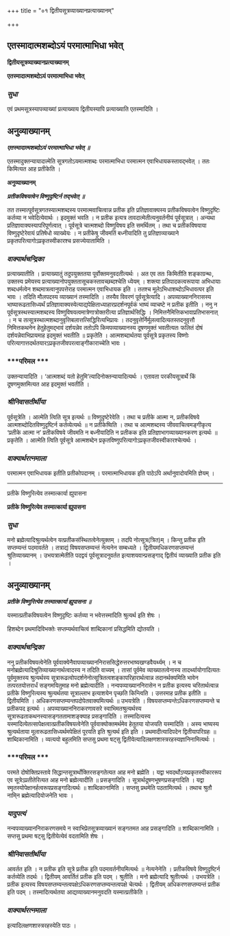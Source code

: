 +++
title = "०१ द्वितीयसूत्रव्याख्यानप्रत्याख्यानम्"

+++


## एतस्मादात्मशब्दोऽयं परमात्माभिधा भवेत्

**द्वितीयसूत्रव्याख्यानप्रत्याख्यानम्**

**एतस्मादात्मशब्दोऽयं परमात्माभिधा भवेत्**

### ***सुधा***

एवं प्रथमसूत्रस्यापव्याख्यां प्रत्याख्याय द्वितीयस्यापि प्रत्याख्याति एतस्मादिति ।

## **अनुव्याख्यानम्**

***एतस्मादात्मशब्दोऽयं परमात्माभिधा भवेत् ॥***

एतस्मादुक्तन्यायादात्मेति सूत्रगतोऽयमात्मशब्दः परमात्माभिधा परमात्मन एवाभिधायकस्तावद्भवेत् । ततः किमित्यत आह प्रतीकेति ।

**अनुव्याख्यानम्**

***प्रतीकविषयत्वेन विष्णुदृष्टिर्न तद्भवेत् ॥***

तत तस्मात्पूर्वसूत्रगतस्यात्मशब्दस्य परमात्मवाचित्वान्न प्रतीक इति प्रतिज्ञावाक्यस्य प्रतीकविषयत्वेन विष्णुदृष्टिः कर्तव्या न भवेदित्येवार्थः । इदमुक्तं भवति । न प्रतीक इत्यत्र तावदात्मेतीत्यनुवर्तनीयं पूर्वसूत्रात् । अन्यथा प्रतिज्ञावाक्यस्यापरिपूर्णत्वात् । पूर्वसूत्रे चात्मशब्दो विष्णुविषय इति समर्थितम् । तथा च प्रतीकविषयाया विष्णुदृष्टेरेवायं प्रतिषेधो व्याख्येयः । न प्रतीकेषु जीवमतिं बध्नीयादिति तु प्रतिज्ञाव्याख्याने प्रकृतपरित्यागोऽप्रकृतस्वीकारश्च प्रसज्येयातामिति ।

### ***वाक्यार्थचन्द्रिका***

प्रत्याख्यातीति । प्रत्याख्यातुं तदुपयुक्ततया पूर्वोक्तमनुवदतीत्यर्थः । अत एव ततः किमितीति शङ्काग्रन्थः, उक्तस्य प्रमेयस्य प्रत्याख्यानोपयुक्ततासूचकस्तावच्छब्दश्चेति ध्येयम् । शक्त्या प्रतिपादकत्वरूपाया अभिधायाः शब्दधर्मत्वेन शब्दमात्रत्वानुपपत्तेराह परमात्मन एवाभिधायक इति । ततश्च मूलेऽभिधाशब्दोऽभिधावत्पर इति भावः । तदिति मौलपदस्य व्याख्यानं तस्मादिति । तस्यैव विवरणं पूर्वसूत्रेत्यादि । अपव्याख्याननिरासस्य भाष्यारूढतासिध्यर्थं प्रतिज्ञावाक्यस्येत्याद्यपेक्षिताध्याहारप्रदर्शनपूर्वकं भाष्यं व्याचष्टे न प्रतीक इतीति । ननु न पूर्वसूत्रस्थस्यात्मशब्दस्य विष्णुविषयत्वमात्रेणात्रोक्तरीत्या प्रतिज्ञार्थसिद्धिः । निमित्तनैमित्तिकभावाप्रतिभासनात् । न च तत्सूत्रस्थात्मशब्दानुवृत्तिबलात्तत्सिद्धिरित्यभिप्रायः । तदनुवृत्तेर्निर्मूलत्वादित्यतस्तदनुवृत्तौ निमित्तकथनेन हेतुहेतुमद्भावं दर्शयन्नेव ततोऽपि किमपव्याख्यानस्य दूषणमुक्तं भवतीत्यतः फलितं दोषं दर्शयन्नेवाभिप्रायमाह इदमुक्तं भवतीति ॥ प्रकृतेति । आत्मशब्दार्थतया पूर्वसूत्रे प्रकृतस्य विष्णोः परित्यागात्तदर्थतयारऽप्रकृतजीवपरत्वाङ्गीकाराच्चेति भावः ।

### ***परिमल ***

उक्तन्यायादिति । ‘आत्मशब्दं यतो हेतुमि’त्यादिनोक्तन्यायादित्यर्थः । एतावता परकीयसूत्रार्थे किं दूषणमुक्तमित्यत आह इदमुक्तं भवतीति ।

### ***श्रीनिवासतीर्थीया***

पूर्वसूत्रेति । आत्मेति त्विति सूत्र इत्यर्थः ॥ विष्णुदृष्टेरेवेति । तथा च प्रतीके आत्मा न, प्रतीकविषये आत्मशब्दोदितविष्णुदृष्टिर्न कर्तव्येत्यर्थः ॥ न प्रतीकेष्विति । तथा च आत्मशब्दस्य जीववाचित्वमङ्गीकृत्य ‘प्रतीके आत्मा न’ प्रतीकविषये जीवमति न बध्नीयादिति न प्रतीकक इति प्रतिज्ञाभागव्याख्यानकरण इत्यर्थः ॥ प्रकृतेति । आत्मेति त्विति पूर्वसूत्रे आत्मशब्देन प्रकृतविष्णुपरित्यागोऽप्रकृतजीवस्वीकारश्चेत्यर्थः ।

### ***वाक्यार्थरत्नमाला***

परमात्मन एवाभिधायक इतीति प्रतीकोपदानम् । परमात्माभिधायक इति पाठेऽपि अर्थानुवादोयमिति ज्ञेयम् ।

------------------------------------------------------------------------

प्रतीके विष्णुरित्येव तस्मात्कार्या ह्युपासना

**प्रतीके विष्णुरित्येव तस्मात्कार्या ह्युपासना**

### ***सुधा***

मनो ब्रह्मेत्यादिश्रुत्यर्थत्वेन यत्प्रतीकसंस्थितत्वेनेत्युक्तम् । तदपि नोत्सूत्र(त्रित)म् । किन्तु प्रतीक इति सप्तम्यन्तं पदमावर्तते । तत्राद्यं विषयसप्तम्यन्तं नेत्यनेन सम्बध्यते । द्वितीयमधिकरणसप्तम्यन्तं श्रुतिव्याख्यानम् । उभयत्रात्मेतीति पदद्वयं पूर्वसूत्रादनुवर्तत इत्याशयवान्प्रसङ्गाद् द्वितीयं व्याख्याति प्रतीक इति ।

## **अनुव्याख्यानम्**

***प्रतीके विष्णुरित्येव तस्मात्कार्या ह्युपासना ॥***

यस्मात्प्रतीकविषयत्वेन विष्णुदृष्टिः कर्तव्या न भवेत्तस्मादिति श्रुत्यर्थ इति शेषः ।

हिशब्देन प्रथमादिविभक्तेः सप्तम्यर्थवाचित्वं शाब्दिकानां प्रसिद्धमिति द्योतयति ।

### ***वाक्यार्थचन्द्रिका***

ननु प्रतीकविषयत्वेनेति पूर्ववाक्येनैवापव्याख्याननिराससिद्धेरुत्तरभाष्यखण्डवैयर्थ्यम् । न च मनोब्रह्मेत्यादिश्रुतिव्याख्यानार्थत्वादस्य न तदिति वाच्यम् । तासां पूर्वमेव व्याख्यातत्वेनास्य तादर्थ्यायोगादित्यतः पूर्वमुक्तस्य श्रुत्यर्थस्य सूत्रारूढत्वोपदर्शनेनोत्सूत्रितत्वशङ्कापरिहारार्थत्वान्न तदानर्थक्यमिति भावेन तत्परतयोत्तरार्धं सङ्गमयितुमाह मनो ब्रह्मेत्यादीति । नन्वपव्याख्याननिरासेन न प्रतीक इत्यस्य चरितार्थत्वान्न प्रतीके विष्णुरित्यस्य श्रुत्यर्थतया सूत्राल्लाभ इत्याशयेन पृच्छति किन्त्विति । उत्तरमाह प्रतीक इतीति ॥ द्वितीयमिति । अधिकरणसप्तम्यन्तपदोपेतवाक्यमित्यर्थः ॥ उभयत्रेति । विषयसप्तम्यन्तेऽधिकरणसप्तम्यन्ते च प्रतीकपद इत्यर्थः । अपव्याख्याननिराकरणावसरे स्वाभिमतश्रुत्यर्थस्य सूत्रारूढताकथनस्यासङ्गततामाशङ्क्याह प्रसङ्गादिति । तस्मादित्यस्य यस्मादित्येतत्सापेक्षत्वात्प्रतीकविषयत्वेनेति पूर्ववाक्योक्तमर्थमेव हेतुतया योजयति यस्मादिति । अस्य भाष्यस्य श्रुत्यर्थताया मूलारूढतासिध्यर्थमपेक्षितं पूरयति इति श्रुत्यर्थ इति इति । प्रथमादीत्यादिपदेन द्वितीयापरिग्रहः ॥ शाब्दिकानामिति । व्यत्ययो बहुलमिति सप्तसु प्रथमा षट्सु द्वितीयेत्यादिलक्षणशास्त्ररहस्यज्ञानिनामित्यर्थः ।

### ***परिमल ***

परमते दोषोक्तिप्रस्तावे सिद्धान्तसूत्रार्थोक्तिरसङ्गतेत्यत आह मनो ब्रह्मेति । यद्वा भवदर्थोऽप्यप्रकृतस्वीकाररूप एव सूत्रेऽप्रतीतेरित्यत आह मनो ब्रह्मेत्यादीति ॥ प्रसङ्गादिति । सूत्रार्थदूषणभूषणप्रसङ्गादिति । यद्वा स्मृतस्योपेक्षानर्हत्वरूपप्रसङ्गादित्यर्थः ॥ शाब्दिकानामिति । सप्तसु प्रथमेति पठतामित्यर्थः । तथाच श्रुतौ नामि्न ब्रह्मेत्यादियोजनेति भावः ।

### ***यादुपत्यं***

नन्वपव्याख्याननिराकरणसमये न स्वाभिप्रेतसूत्रव्याख्यानं सङ्गतमत आह प्रसङ्गादिति ॥ शाब्दिकानामिति । सप्तसु प्रथमा षट्सु द्वितीयेत्येवं वदतामिति शेषः ।

### ***श्रीनिवासतीर्थीया***

आवर्तत इति । न प्रतीक इति सूत्रे प्रतीक इति पदमावर्तनीयमित्यर्थः ॥ नेत्यनेनेति । प्रतीकविषये विष्णुदृष्टिर्न कर्तव्येति तदर्थः । द्वितीयम् आवर्तितं प्रतीक इति पदम् । श्रुतीति । मनो ब्रह्मेत्यादि श्रुतीत्यर्थः । उभयत्रेति । प्रतीक इत्यस्य विषयसप्तम्यन्तत्वपक्षेऽधिकरणसप्तम्यन्तत्वपक्षे चेत्यर्थः । द्वितीयम् अधिकरणसप्तम्यन्तं प्रतीक इति पदम् । तस्मादित्यर्थतया आद्यव्याख्यानमनुवदति यस्मात्प्रतीकेति ।

### ***वाक्यार्थरत्नमाला***

इत्यादिलक्षणशास्त्ररहस्येति पाठः ।

